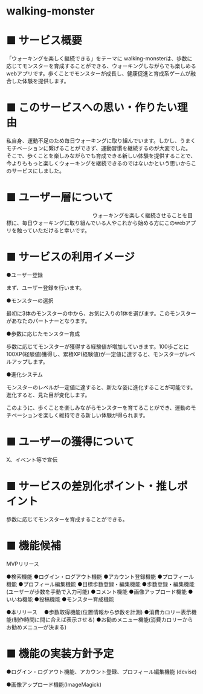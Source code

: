# walking-monster

# ■ サービス概要                                                                　　　　　　　　

「ウォーキングを楽しく継続できる」をテーマに walking-monsterは、歩数に応じてモンスターを育成することができる、ウォーキングしながらでも楽しめるwebアプリです。歩くことでモンスターが成長し、健康促進と育成系ゲームが融合した体験を提供します。

# ■ このサービスへの思い・作りたい理由                                                                
私自身、運動不足のため毎日ウォーキングに取り組んでいます。しかし、うまくモチベーションに繋げることができず、運動習慣を継続するのが大変でした。
そこで、歩くことを楽しみながらでも育成できる新しい体験を提供することで、今よりももっと楽しくウォーキングを継続できるのではないかという思いからこのサービスにしました。

# ■ ユーザー層について
　　　　　　　　　　　　　　　　
ウォーキングを楽しく継続させることを目標に、毎日ウォーキングに取り組んでいる人やこれから始める方にこのwebアプリを触っていただけると幸いです。

# ■ サービスの利用イメージ

●ユーザー登録

まず、ユーザー登録を行います。

●モンスターの選択

最初に3体のモンスターの中から、お気に入りの1体を選びます。このモンスターがあなたのパートナーとなります。

●歩数に応じたモンスター育成

歩数に応じてモンスターが獲得する経験値が増加していきます。100歩ごとに100XP(経験値)獲得し、累積XP(経験値)が一定値に達すると、モンスターがレベルアップします。

●進化システム

モンスターのレベルが一定値に達すると、新たな姿に進化することが可能です。進化すると、見た目が変化します。

このように、歩くことを楽しみながらモンスターを育てることができ、運動のモチベーションを楽しく維持できる新しい体験が得られます。

# ■ ユーザーの獲得について

X、イベント等で宣伝

# ■ サービスの差別化ポイント・推しポイント

歩数に応じてモンスターを育成することができる。

# ■ 機能候補　　　　　　　　                                                                  　

MVPリリース

●検索機能
●ログイン・ログアウト機能
●アカウント登録機能
●プロフィール機能
●プロフィール編集機能
●目標歩数登録・編集機能
●歩数登録・編集機能(ユーザーが歩数を手動で入力可能)
●コメント機能
●画像アップロード機能
●いいね機能
●投稿機能
●モンスター育成機能　

●本リリース　
●歩数取得機能(位置情報から歩数を計測)
●消費カロリー表示機能(制作時間に間に合えば表示させる)
●お勧めメニュー機能(消費カロリーからお勧めメニュ―が決まる)

# ■ 機能の実装方針予定

●ログイン・ログアウト機能、アカウント登録、プロフィール編集機能 (devise) 

●画像アップロード機能(ImageMagick)
